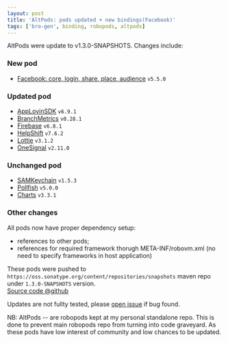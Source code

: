 ```yaml
---
layout: post
title: 'AltPods: pods updated + new bindings(Facebook)'
tags: ['bro-gen', binding, robopods, altpods]
---
```

AltPods were update to v1.3.0-SNAPSHOTS. Changes include:

### New pod
- [Facebook: core, login, share, place, audience](https://github.com/dkimitsa/robovm-robopods/tree/alt/facebook) `v5.5.0` 

### Updated pod
- [AppLovinSDK](https://github.com/dkimitsa/robovm-robopods/tree/alt/applovinsdk/ios) `v6.9.1` 
- [BranchMetrics](https://github.com/dkimitsa/robovm-robopods/tree/alt/branchmetrics/ios) `v0.28.1`
- [Firebase](https://github.com/dkimitsa/robovm-robopods/tree/alt/firebase) `v6.8.1`
- [HelpShift](https://github.com/dkimitsa/robovm-robopods/tree/alt/helpshift/ios) `v7.6.2`
- [Lottie](https://github.com/dkimitsa/robovm-robopods/tree/alt/lottie/ios) `v3.1.2`
- [OneSignal](https://github.com/dkimitsa/robovm-robopods/tree/alt/onesignal/ios) `v2.11.0`

### Unchanged pod
- [SAMKeychain](https://github.com/dkimitsa/robovm-robopods/tree/alt/samkeychain/ios) `v1.5.3`
- [Pollfish](https://github.com/dkimitsa/robovm-robopods/tree/alt/pollfish/ios) `v5.0.0`
- [Charts](https://github.com/dkimitsa/robovm-robopods/tree/alt/charts/ios) `v3.3.1`

### Other changes
All pods now have proper dependency setup:  
- references to other pods;
- references for required framework thorugh META-INF/robovm.xml (no need to specify frameworks in host application)

These pods were pushed to `https://oss.sonatype.org/content/repositories/snapshots` maven repo under `1.3.0-SNAPSHOTS` version.  
[Source code @github](https://github.com/dkimitsa/robovm-robopods)  



Updates are not fullty tested, please [open issue](https://github.com/dkimitsa/robovm-robopods/issues/new) if bug found.

NB: AltPods -- are robopods kept at my personal standalone repo. This is done to prevent main robopods repo from turning into code graveyard. As these pods have low interest of community and low chances to be updated.
